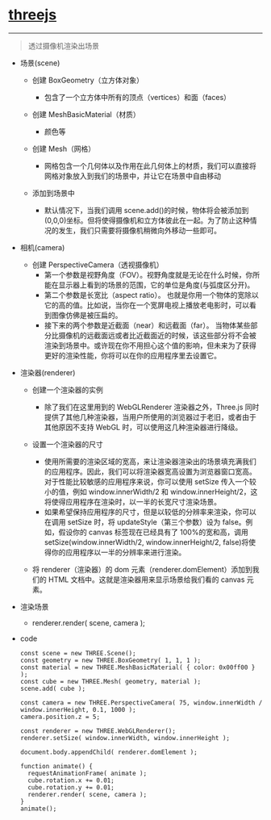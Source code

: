 # [threejs](https://threejs.org/docs/)

---

> 透过摄像机渲染出场景

- 场景(scene)

  - 创建 BoxGeometry（立方体对象）

    - 包含了一个立方体中所有的顶点（vertices）和面（faces）

  - 创建 MeshBasicMaterial（材质）

    - 颜色等

  - 创建 Mesh（网格）

    - 网格包含一个几何体以及作用在此几何体上的材质，我们可以直接将网格对象放入到我们的场景中，并让它在场景中自由移动

  - 添加到场景中
    - 默认情况下，当我们调用 scene.add()的时候，物体将会被添加到(0,0,0)坐标。但将使得摄像机和立方体彼此在一起。为了防止这种情况的发生，我们只需要将摄像机稍微向外移动一些即可。

- 相机(camera)

  - 创建 PerspectiveCamera（透视摄像机）
    - 第一个参数是视野角度（FOV）。视野角度就是无论在什么时候，你所能在显示器上看到的场景的范围，它的单位是角度(与弧度区分开)。
    - 第二个参数是长宽比（aspect ratio）。 也就是你用一个物体的宽除以它的高的值。比如说，当你在一个宽屏电视上播放老电影时，可以看到图像仿佛是被压扁的。
    - 接下来的两个参数是近截面（near）和远截面（far）。 当物体某些部分比摄像机的远截面远或者比近截面近的时候，该这些部分将不会被渲染到场景中。或许现在你不用担心这个值的影响，但未来为了获得更好的渲染性能，你将可以在你的应用程序里去设置它。

- 渲染器(renderer)

  - 创建一个渲染器的实例

    - 除了我们在这里用到的 WebGLRenderer 渲染器之外，Three.js 同时提供了其他几种渲染器，当用户所使用的浏览器过于老旧，或者由于其他原因不支持 WebGL 时，可以使用这几种渲染器进行降级。

  - 设置一个渲染器的尺寸

    - 使用所需要的渲染区域的宽高，来让渲染器渲染出的场景填充满我们的应用程序。因此，我们可以将渲染器宽高设置为浏览器窗口宽高。对于性能比较敏感的应用程序来说，你可以使用 setSize 传入一个较小的值，例如 window.innerWidth/2 和 window.innerHeight/2，这将使得应用程序在渲染时，以一半的长宽尺寸渲染场景。
    - 如果希望保持应用程序的尺寸，但是以较低的分辨率来渲染，你可以在调用 setSize 时，将 updateStyle（第三个参数）设为 false。例如，假设你的 canvas 标签现在已经具有了 100%的宽和高，调用 setSize(window.innerWidth/2, window.innerHeight/2, false)将使得你的应用程序以一半的分辨率来进行渲染。

  - 将 renderer（渲染器）的 dom 元素（renderer.domElement）添加到我们的 HTML 文档中。这就是渲染器用来显示场景给我们看的 canvas 元素。

- 渲染场景

  - renderer.render( scene, camera );

- code

  ```
  const scene = new THREE.Scene();
  const geometry = new THREE.BoxGeometry( 1, 1, 1 );
  const material = new THREE.MeshBasicMaterial( { color: 0x00ff00 } );
  const cube = new THREE.Mesh( geometry, material );
  scene.add( cube );

  const camera = new THREE.PerspectiveCamera( 75, window.innerWidth / window.innerHeight, 0.1, 1000 );
  camera.position.z = 5;

  const renderer = new THREE.WebGLRenderer();
  renderer.setSize( window.innerWidth, window.innerHeight );

  document.body.appendChild( renderer.domElement );

  function animate() {
    requestAnimationFrame( animate );
    cube.rotation.x += 0.01;
    cube.rotation.y += 0.01;
    renderer.render( scene, camera );
  }
  animate();
  ```
